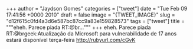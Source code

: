 
+++
author = "Jaydson Gomes"
categories = ["tweet"]
date = "Tue Feb 09 17:41:56 +0000 2010"
draft = false
image = "{TWEET_IMAGE}"
slug = "d12f615c0fd4a3d6e587bc87cc9a83e159828573"
tags = ["tweet"]
title = """eheh. Parece piada RT:@br..."""
+++
eheh. Parece piada RT:@brgeek:Atualização da Microsoft para vulnerabilidade de 17 anos estará disponível terça-feira http://rubyurl.com/cGvK
